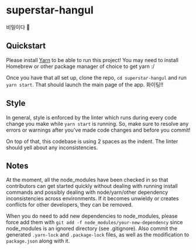# superstar-hangul
비밀이다 🤫

## Quickstart

Please install [Yarn](https://yarnpkg.com/lang/en/docs/install/#mac-stable) to be able to run this project! You may need to install Homebrew or other package manager of choice to get yarn :/

Once you have that all set up, clone the repo, `cd superstar-hangul` and run `yarn start`. That should launch the main page of the app.
화이팅!!

## Style
In general, style is enforced by the linter which runs during every code change you make while `yarn start` is running. So, make sure to resolve any errors or warnings after you've made code changes and before you commit!

On top of that, this codebase is using 2 spaces as the indent. The linter should yell about any inconsistencies.

## Notes
At the moment, all the node_modules have been checked in so that contributors can get started quickly without dealing with running install commands and possibly dealing with node/yarn/other dependency inconsistencies across environments.
If it becomes unwieldy or creates conflicts for other developers, they can be removed.

When you do need to add new dependencies to node_modules, please force add them with `git add -f node_modules/your-new-dependency` since node_modules is an ignored directory (see .gitignore). Also commit the generated `.yarn-lock` and `.package-lock` files, as well as the modification to `package.json` along with it.
